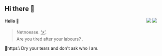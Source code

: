 ## Hi there 👋

<!--
**netnoease/NETNOEASE** is a ✨ _special_ ✨ repository because its `README.md` (this file) appears on your GitHub profile.

Here are some ideas to get you started:

- 🔭 I’m currently working on ...
- 🌱 I’m currently learning ...
- 👯 I’m looking to collaborate on ...
- 🤔 I’m looking for help with ...
- 💬 Ask me about ...
- 📫 How to reach me: ...
- 😄 Pronouns: ...
- ⚡ Fun fact: ...
-->
<a href="https://github.com/limfg#gh-light-mode-only">
  <img align="right" src="https://github-readme-stats-one-mu-82.vercel.app/api?username=limfg&show_icons=true&icon_color=805AD5&text_color=718096&bg_color=ffffff&hide_title=true#gh-light-mode-only" />
</a>

<a href="https://github.com/limfg#gh-dark-mode-only">
  <img align="right" src="https://www.dospy.wang/source/plugin/dsu_paulsign/img/emot/kx.gif" />
</a>

#### Hello 👏

> Netnoease. [‘⚡’](https://github.com/netnoease).\
> Are you tired after your labours? .

🔗https:\\ Dry your tears and don't ask who I am.

